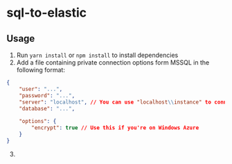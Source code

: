 # sql-to-elastic

## Usage

1. Run ```yarn install``` or ```npm install``` to install dependencies
2. Add a file containing private connection options form MSSQL in the following format:
```json
{
    "user": "...",
    "password": "...",
    "server": "localhost", // You can use "localhost\\instance" to connect to named instance
    "database": "...",
 
    "options": {
        "encrypt": true // Use this if you're on Windows Azure
    }
}
```
3.